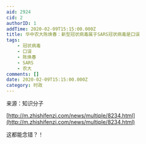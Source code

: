 ```yaml
---
aid: 2924
cid: 2
authorID: 1
addTime: 2020-02-09T15:15:00.000Z
title: 华中农大陈焕春：新型冠状病毒属于SARS冠状病毒是口误
tags:
    - 冠状病毒
    - 口误
    - 陈焕春
    - SARS
    - 农大
comments: []
date: 2020-02-09T15:15:00.000Z
category: 时政
---
```


来源：知识分子

[http://m.zhishifenzi.com/news/multiple/8234.html](http://m.zhishifenzi.com/news/multiple/8234.html)

这都能念错？！
